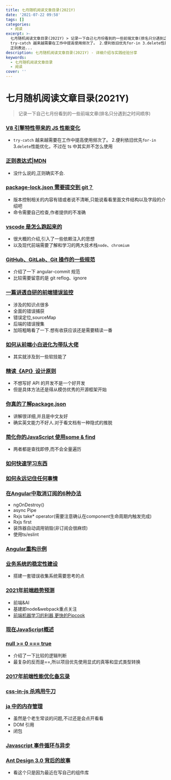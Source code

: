 ```yaml
---
title: 七月随机阅读文章目录(2021Y)
date: '2021-07-22 09:58'
tags: []
categories:
  - 阅读
excerpt: >-
  七月随机阅读文章目录(2021Y) > 记录一下自己七月份看到的一些前端文章(排名只分遇到之时间顺序) V8 引擎特性带来的 JS 性能变化 -
  try-catch 越来越需要在工作中提高使用频次了。 2.便利依旧优先for-in 3.delete性能优化，不过在 ts 中其实并不怎么使用
  正则表达...
description: 七月随机阅读文章目录(2021Y) - 详细介绍与实践经验分享
keywords:
  - 七月随机阅读文章目录
  - 阅读
cover: ''
---
```


# 七月随机阅读文章目录(2021Y)

> 记录一下自己七月份看到的一些前端文章(排名只分遇到之时间顺序)

### [V8 引擎特性带来的 JS 性能变化](https://www.nearform.com/blog/node-js-is-getting-a-new-v8-with-turbofan/)

- `try-catch` 越来越需要在工作中提高使用频次了。 2.便利依旧优先`for-in` 3.`delete`性能优化，不过在 ts 中其实并不怎么使用

### [正则表达式|MDN](https://developer.mozilla.org/zh-CN/docs/orphaned/Web/JavaScript/Guide/Regular_Expressions)

- 没什么说的,正则确实不会.

### [package-lock.json 需要提交到 git？](https://juejin.cn/post/6987329417244573726?utm_source=gold_browser_extension)

- 版本控制相关的内容有错或者说不清晰,只能说看看里面文件结构以及字段的介绍吧
- 命令需要自己检查,作者提供的不准确

### [vscode 是怎么跑起来的](https://juejin.cn/post/6987420993568374797?utm_source=gold_browser_extension)

- 很大概的介绍,引入了一些依赖注入的思想
- 以及现代前端需要了解和学习的两大技术栈`node`、`chromium`

### [GitHub、GitLab、Git 操作的一些规范](https://juejin.cn/post/6986814219731599367?utm_source=gold_browser_extension)

- 介绍了一下 angular-commit 规范
- 比较需要留意的是 git reflog、ignore

### [一篇讲透自研的前端错误监控](https://juejin.cn/post/6987681953424080926?utm_source=gold_browser_extension)

- 涉及的知识点很多
- 全面的错误捕获
- 错误定位,sourceMap
- 后端的错误搜集
- 加班粗略看了一下.想有收获应该还是需要精读一番

### [如何从前端小白进化为带队大佬](https://www.yuque.com/zaotalk/posts/wh1zxy)

- 其实就涉及到一些软技能了

### [精读《API》设计原则](https://github.com/ascoders/weekly/blob/master/%E5%89%8D%E6%B2%BF%E6%8A%80%E6%9C%AF/23.%E7%B2%BE%E8%AF%BB%E3%80%8AAPI%20%E8%AE%BE%E8%AE%A1%E5%8E%9F%E5%88%99%E3%80%8B.md)

- 不想写好 API 的开发不是一个好开发
- 但是具体方法还是得从模仿优秀的开源框架开始

### [你真的了解package.json](https://juejin.cn/post/6987179395714646024?utm_source=gold_browser_extension)

- 讲解很详细,并且是中文友好
- 确实英文能力不好人.对于看文档有一种隐式的推脱

### [简化你的JavaScript 使用some & find](https://medium.com/poka-techblog/simplify-your-javascript-use-some-and-find-f9fb9826ddfd)

- 两者都是查找即停,而不会全量遍历

### [如何快速学习东西](https://www.joshwcomeau.com/blog/how-to-learn-stuff-quickly/)

### [如何永远记住任何事情](https://ncase.me/remember/)

### [在Angular中取消订阅的6种办法](https://blog.bitsrc.io/6-ways-to-unsubscribe-from-observables-in-angular-ab912819a78f)

- ngOnDestroy()
- async Pipe
- Rxjs take* operator(需要注意确认在component生命周期内触发完成)
- Rxjs first
- 装饰器自动调用销毁(非订阅会很麻烦)
- 使用ts/eslint

### [Angular重构示例](https://itnext.io/angular-refactoring-examples-1fc16c4e58ff)

### [业务系统的稳定性建设](https://fed.taobao.org/blog/taofed/do71ct/fc3cy0/?spm=taofed.homepage.article-section.1.7eab5ac8HAfCQS)

- 搭建一套错误收集系统需要思考的点

### [2021年前端趋势预测](https://fed.taobao.org/blog/taofed/do71ct/tfeye7/?spm=taofed.homepage.article-section.4.7eab5ac8XQhHLD)

- 前端&AI
- 基建即node&webpack重点关注
- [前端机器学习的利器,更快的Pipcook](https://mp.weixin.qq.com/s/Dp8gB-GVBdnGF9COx66OEw?spm=taofed.bloginfo.blog.9.73275ac8PybzLE)

### [现在JavaScript概述](https://github.com/ascoders/weekly/blob/master/%E5%89%8D%E6%B2%BF%E6%8A%80%E6%9C%AF/24.%E7%B2%BE%E8%AF%BB%E3%80%8A%E7%8E%B0%E4%BB%A3%20JavaScript%20%E6%A6%82%E8%A7%88%E3%80%8B.md)

### [null >= 0 === true](https://github.com/ascoders/weekly/blob/master/%E5%89%8D%E6%B2%BF%E6%8A%80%E6%9C%AF/25.%E7%B2%BE%E8%AF%BB%E3%80%8Anull%20%3E%3D%200%3F%E3%80%8B.md)

- 介绍了一下比较的逻辑判断
- 最复杂的反而是==,所以项目优先使用显式的真等和显式类型转换

### [2017年前端性能优化备忘录](https://github.com/ascoders/weekly/blob/master/%E5%89%8D%E6%B2%BF%E6%8A%80%E6%9C%AF/28.%E7%B2%BE%E8%AF%BB%E3%80%8A2017%20%E5%89%8D%E7%AB%AF%E6%80%A7%E8%83%BD%E4%BC%98%E5%8C%96%E5%A4%87%E5%BF%98%E5%BD%95%E3%80%8B.md)

### [css-in-js 杀鸡用牛刀](https://github.com/ascoders/weekly/blob/master/%E5%89%8D%E6%B2%BF%E6%8A%80%E6%9C%AF/27.%E7%B2%BE%E8%AF%BB%E3%80%8Acss-in-js%20%E6%9D%80%E9%B8%A1%E7%94%A8%E7%89%9B%E5%88%80%E3%80%8B.md)

### [ja 中的内存管理](https://github.com/ascoders/weekly/blob/master/%E5%89%8D%E6%B2%BF%E6%8A%80%E6%9C%AF/29.%E7%B2%BE%E8%AF%BB%E3%80%8AJS%20%E4%B8%AD%E7%9A%84%E5%86%85%E5%AD%98%E7%AE%A1%E7%90%86%E3%80%8B.md)

- 虽然是个老生常谈的问题,不过还是会点开看看
- DOM 引用
- 闭包

### [Javascript 事件循环与异步](https://github.com/ascoders/weekly/blob/master/%E5%89%8D%E6%B2%BF%E6%8A%80%E6%9C%AF/30.%E7%B2%BE%E8%AF%BB%E3%80%8AJavascript%20%E4%BA%8B%E4%BB%B6%E5%BE%AA%E7%8E%AF%E4%B8%8E%E5%BC%82%E6%AD%A5%E3%80%8B.md)

### [Ant Design 3.0 背后的故事](https://github.com/ascoders/weekly/blob/master/%E5%89%8D%E6%B2%BF%E6%8A%80%E6%9C%AF/41.%E7%B2%BE%E8%AF%BB%E3%80%8AAnt%20Design%203.0%20%E8%83%8C%E5%90%8E%E7%9A%84%E6%95%85%E4%BA%8B%E3%80%8B.md)

- 看这个只是因为最近在写自己的组件库
